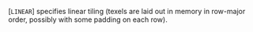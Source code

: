 [`LINEAR`] specifies linear tiling (texels are laid
out in memory in row-major order, possibly with some padding on each
row).
